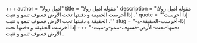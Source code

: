 +++
author = "اميل زولا"
title = "مقولة اميل زولا"
description = "مقولة اميل زولا: إذا أخرست الحقيقة و دفنتها تحت الأرض فسوف تنمو و تنبت ."
quote = '''إذا أخرست الحقيقة و دفنتها تحت الأرض فسوف تنمو و تنبت .''' 
slug = "إذا-أخرست-الحقيقة-و-دفنتها-تحت-الأرض-فسوف-تنمو-و-تنبت-"
+++
إذا أخرست الحقيقة و دفنتها تحت الأرض فسوف تنمو و تنبت .
